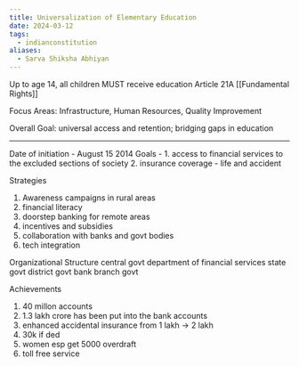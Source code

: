 ```yaml
---
title: Universalization of Elementary Education
date: 2024-03-12
tags:
  - indianconstitution
aliases:
  - Sarva Shiksha Abhiyan
---
```

Up to age 14, all children MUST receive education 
Article 21A
[[Fundamental Rights]]

Focus Areas: Infrastructure, Human Resources, Quality Improvement

Overall Goal: universal access and retention; bridging gaps in education

---

Date of initiation  - August 15 2014
Goals - 
	1. access to financial services  to the excluded sections of society
	2. insurance coverage - life and accident 
	
	
Strategies
1. Awareness campaigns in rural areas
2. financial literacy
3. doorstep banking for remote areas
4. incentives and subsidies
5. collaboration with banks and govt bodies
6. tech integration

Organizational Structure
central govt
department of financial services
state govt
district govt
bank branch govt


Achievements
1.  40 millon accounts 
2. 1.3 lakh crore has been put into the bank accounts
3. enhanced accidental insurance from 1 lakh -> 2 lakh
4. 30k if ded
5. women esp get 5000 overdraft
6. toll free service 

